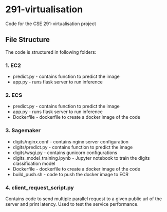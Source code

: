 # 291-virtualisation
Code for the CSE 291-virtualisation project

## File Structure
The code is structured in following folders:

### 1. EC2

- predict.py - contains function to predict the image
- app.py - runs flask server to run inference

### 2. ECS

- predict.py - contains function to predict the image
- app.py - runs flask server to run inference
- Dockerfile - dockerfile to create a docker image of the code

### 3. Sagemaker

- digits/nginx.conf - contains nginx server configuration
- digits/predict.py - contains function to predict the image
- digits/wsgi.py - contains gunicorn configurations
- digits_model_training.ipynb - Jupyter notebook to train the digits classification model
- Dockerfile - dockerfile to create a docker image of the code
- build_push.sh - code to push the docker image to ECR

### 4. client_request_script.py

Contains code to send multiple parallel request to a given public url of the server and print latency. Used to test the service performance.